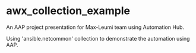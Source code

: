 # awx_collection_example

An AAP project presentation for Max-Leumi team using Automation Hub.

Using 'ansible.netcommon' collection to demonstrate the automation using AAP.

